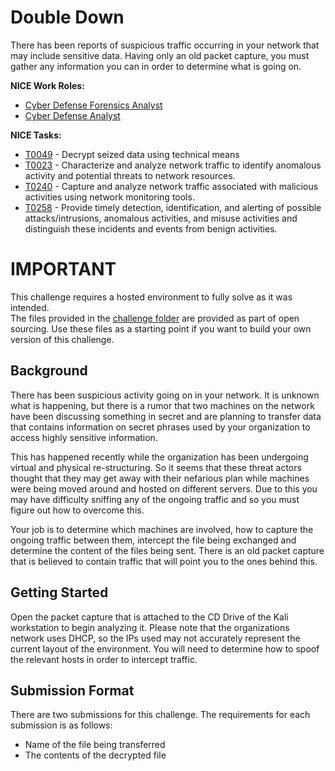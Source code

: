# Double Down
There has been reports of suspicious traffic occurring in your network that may include sensitive data. Having only an old packet capture, you must gather any information you can in order to determine what is going on.

**NICE Work Roles:** 

- [Cyber Defense Forensics Analyst](https://niccs.cisa.gov/workforce-development/nice-framework)
- [Cyber Defense Analyst](https://niccs.cisa.gov/workforce-development/nice-framework)


**NICE Tasks:**

- [T0049](https://niccs.cisa.gov/workforce-development/nice-framework) - Decrypt seized data using technical means
- [T0023](https://niccs.cisa.gov/workforce-development/nice-framework) - Characterize and analyze network traffic to identify anomalous activity and potential threats to network resources.
- [T0240](https://niccs.cisa.gov/workforce-development/nice-framework) - Capture and analyze network traffic associated with malicious activities using network monitoring tools.
- [T0258](https://niccs.cisa.gov/workforce-development/nice-framework) - Provide timely detection, identification, and alerting of possible attacks/intrusions, anomalous activities, and misuse activities and distinguish these incidents and events from benign activities.

# IMPORTANT

This challenge requires a hosted environment to fully solve as it was intended.  
The files provided in the [challenge folder](challenge) are provided as part of open sourcing. Use these files as a starting point if you want to build your own version of this challenge.

## Background  

There has been suspicious activity going on in your network. It is unknown what is happening, but there is a rumor that two machines on the network have been discussing something in secret and are planning to transfer data that contains information on secret phrases used by your organization to access highly sensitive information.

This has happened recently while the organization has been undergoing virtual and physical re-structuring. So it seems that these threat actors thought that they may get away with their nefarious plan while machines were being moved around and hosted on  different servers. Due to this you may have difficulty sniffing any of the ongoing traffic and so you must figure out how to overcome this. 

Your job is to determine which machines are involved, how to capture the ongoing traffic between them, intercept the file being exchanged and determine the content of the files being sent. There is an old packet capture that is believed to contain traffic that will point you to the ones behind this.


## Getting Started

Open the packet capture that is attached to the CD Drive of the Kali workstation to begin analyzing it. Please note that the organizations network uses DHCP, so the IPs used may not accurately represent the current layout of the environment. You will need to determine how to spoof the relevant hosts in order to intercept traffic.  


## Submission Format
There are two submissions for this challenge. The requirements for each submission is as follows:

- Name of the file being transferred
- The contents of the decrypted file 
